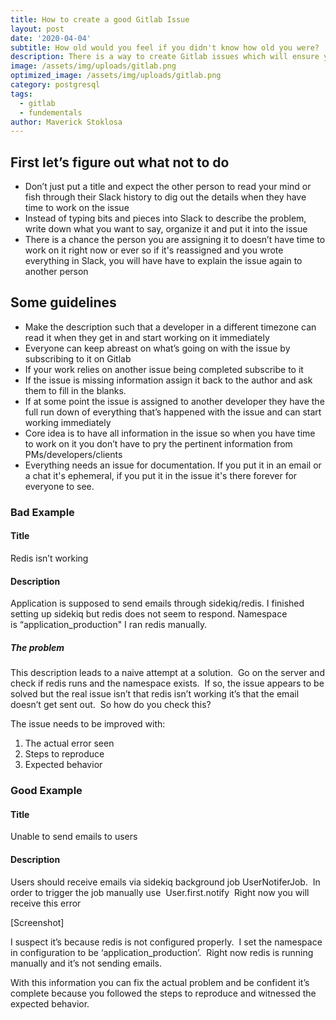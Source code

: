 ```yaml
---
title: How to create a good Gitlab Issue
layout: post
date: '2020-04-04'
subtitle: How old would you feel if you didn't know how old you were?
description: There is a way to create Gitlab issues which will ensure you get exactly what you want done, let me show you how.
image: /assets/img/uploads/gitlab.png
optimized_image: /assets/img/uploads/gitlab.png
category: postgresql
tags:
  - gitlab
  - fundementals
author: Maverick Stoklosa
---
```


## First let’s figure out what not to do
* Don’t just put a title and expect the other person to read your mind or fish through their Slack history to dig out the details when they have time to work on the issue  
* Instead of typing bits and pieces into Slack to describe the problem, write down what you want to say, organize it and put it into the issue  
* There is a chance the person you are assigning it to doesn’t have time to work on it right now or ever so if it's reassigned and you wrote everything in Slack, you will have have to explain the issue again to another person

## Some guidelines
* Make the description such that a developer in a different timezone can read it when they get in and start working on it immediately  
* Everyone can keep abreast on what’s going on with the issue by subscribing to it on Gitlab  
* If your work relies on another issue being completed subscribe to it  
* If the issue is missing information assign it back to the author and ask them to fill in the blanks.  
* If at some point the issue is assigned to another developer they have the full run down of everything that’s happened with the issue and can start working immediately  
* Core idea is to have all information in the issue so when you have time to work on it you don’t have to pry the pertinent information from PMs/developers/clients  
* Everything needs an issue for documentation. If you put it in an email or a chat it's ephemeral, if you put it in the issue it's there forever for everyone to see.

### Bad Example

#### Title

Redis isn’t working

#### Description

Application is supposed to send emails through sidekiq/redis.
I finished setting up sidekiq but redis does not seem to respond. Namespace is “application_production"
I ran redis manually.

##### The problem

This description leads to a naive attempt at a solution.  Go on the server and check if redis runs and the namespace exists.  If so, the issue appears to be solved but the real issue isn’t that redis isn’t working it’s that the email doesn’t get sent out.  So how do you check this?

The issue needs to be improved with:
1. The actual error seen  
2. Steps to reproduce  
3. Expected behavior  

### Good Example

#### Title 

Unable to send emails to users

#### Description

Users should receive emails via sidekiq background job UserNotiferJob.  In order to trigger the job manually use 
User.first.notify 
Right now you will receive this error 

[Screenshot]

I suspect it’s because redis is not configured properly.  I set the namespace in configuration to be ‘application_production’.  Right now redis is running manually and it’s not sending emails.

With this information you can fix the actual problem and be confident it’s complete because you followed the steps to reproduce and witnessed the expected behavior.
